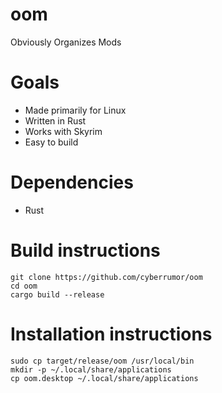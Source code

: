 # oom
Obviously Organizes Mods

# Goals
- Made primarily for Linux
- Written in Rust
- Works with Skyrim
- Easy to build

# Dependencies
- Rust

# Build instructions
```
git clone https://github.com/cyberrumor/oom
cd oom
cargo build --release
```

# Installation instructions
```
sudo cp target/release/oom /usr/local/bin
mkdir -p ~/.local/share/applications
cp oom.desktop ~/.local/share/applications
```
